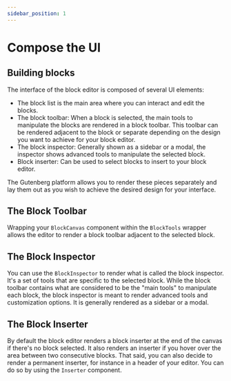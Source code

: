 ```yaml
---
sidebar_position: 1
---
```


# Compose the UI

## Building blocks

The interface of the block editor is composed of several UI elements:

 - The block list is the main area where you can interact and edit the blocks.
 - The block toolbar: When a block is selected, the main tools to manipulate the blocks are rendered in a block toolbar. This toolbar can be rendered adjacent to the block or separate depending on the design you want to achieve for your block editor.
 - The block inspector: Generally shown as a sidebar or a modal, the inspector shows advanced tools to manipulate the selected block.
 - Block inserter: Can be used to select blocks to insert to your block editor.

The Gutenberg platform allows you to render these pieces separately and lay them out as you wish to achieve the desired design for your interface.

## The Block Toolbar

Wrapping your `BlockCanvas` component within the `BlockTools` wrapper allows the editor to render a block toolbar adjacent to the selected block.

## The Block Inspector

You can use the `BlockInspector` to render what is called the block inspector. It's a set of tools that are specific to the selected block.
While the block toolbar contains what are considered to be the "main tools" to manipulate each block, the block inspector is meant to render advanced tools and customization options. It is generally rendered as a sidebar or a modal.

## The Block Inserter

By default the block editor renders a block inserter at the end of the canvas if there's no block selected. It also renders an inserter if you hover over the area between two consecutive blocks. That said, you can also decide to render a permanent inserter, for instance in a header of your editor. You can do so by using the `Inserter` component.
